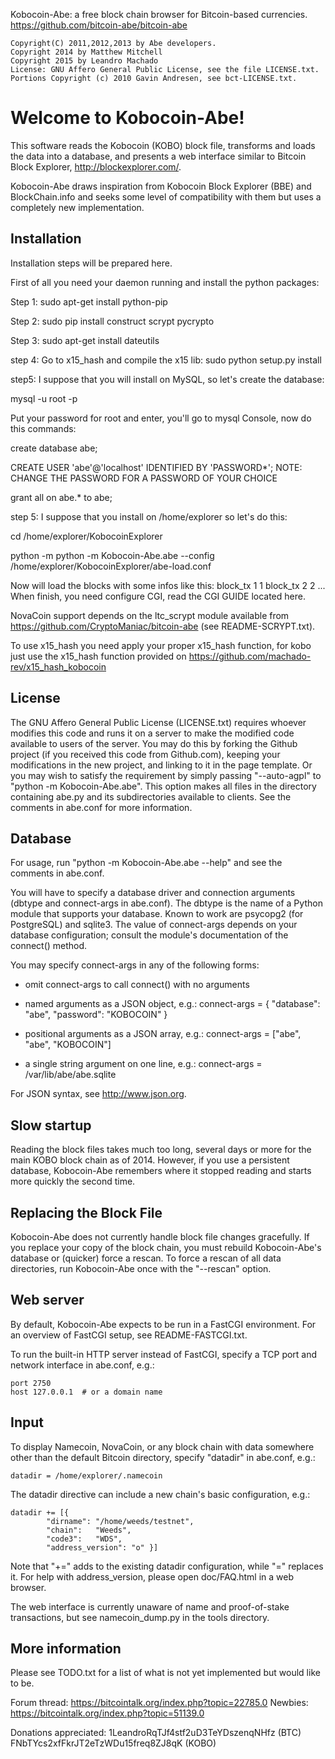 Kobocoin-Abe: a free block chain browser for Bitcoin-based currencies.
https://github.com/bitcoin-abe/bitcoin-abe

    Copyright(C) 2011,2012,2013 by Abe developers.
    Copyright 2014 by Matthew Mitchell
	Copyright 2015 by Leandro Machado
    License: GNU Affero General Public License, see the file LICENSE.txt.
    Portions Copyright (c) 2010 Gavin Andresen, see bct-LICENSE.txt.

Welcome to Kobocoin-Abe!
===============

This software reads the Kobocoin (KOBO) block file, transforms and loads the
data into a database, and presents a web interface similar to Bitcoin
Block Explorer, http://blockexplorer.com/.

Kobocoin-Abe draws inspiration from Kobocoin Block Explorer (BBE) and
BlockChain.info and seeks some level of compatibility with them but
uses a completely new implementation.

Installation
------------

Installation steps will be prepared here.

First of all you need your daemon running and install the python packages:

Step 1:
sudo apt-get install python-pip

Step 2:
sudo pip install construct scrypt pycrypto

Step 3:
sudo apt-get install dateutils

step 4:
Go to x15_hash and compile the x15 lib:
sudo python setup.py install

step5:
I suppose that you will install on MySQL, so let's create the database:

mysql -u root -p

Put your password for root and enter, you'll go to mysql Console, now do this commands:

create database abe;

CREATE USER 'abe'@'localhost' IDENTIFIED BY 'PASSWORD*';
NOTE: CHANGE THE PASSWORD FOR A PASSWORD OF YOUR CHOICE

grant all on abe.* to abe; 

step 5:
I suppose that you install on /home/explorer so let's do this:

cd /home/explorer/KobocoinExplorer

python -m python -m Kobocoin-Abe.abe --config /home/explorer/KobocoinExplorer/abe-load.conf

Now will load the blocks with some infos like this:
    block_tx 1 1
    block_tx 2 2
    ...
When finish, you need configure CGI, read the CGI GUIDE located here.


NovaCoin support depends on the ltc_scrypt module available from
https://github.com/CryptoManiac/bitcoin-abe (see README-SCRYPT.txt).

To use x15_hash you need apply your proper x15_hash function, for kobo just use
the x15_hash function provided on https://github.com/machado-rev/x15_hash_kobocoin

License
-------

The GNU Affero General Public License (LICENSE.txt) requires whoever
modifies this code and runs it on a server to make the modified code
available to users of the server.  You may do this by forking the
Github project (if you received this code from Github.com), keeping
your modifications in the new project, and linking to it in the page
template.  Or you may wish to satisfy the requirement by simply
passing "--auto-agpl" to "python -m Kobocoin-Abe.abe".  This option makes all
files in the directory containing abe.py and its subdirectories
available to clients.  See the comments in abe.conf for more
information.

Database
--------

For usage, run "python -m Kobocoin-Abe.abe --help" and see the comments in
abe.conf.

You will have to specify a database driver and connection arguments
(dbtype and connect-args in abe.conf).  The dbtype is the name of a
Python module that supports your database.  Known to work are psycopg2
(for PostgreSQL) and sqlite3.  The value of connect-args depends on
your database configuration; consult the module's documentation of the
connect() method.

You may specify connect-args in any of the following forms:

* omit connect-args to call connect() with no arguments

* named arguments as a JSON object, e.g.:
  connect-args = { "database": "abe", "password": "KOBOCOIN" }

* positional arguments as a JSON array, e.g.:
  connect-args = ["abe", "abe", "KOBOCOIN"]

* a single string argument on one line, e.g.:
  connect-args = /var/lib/abe/abe.sqlite

For JSON syntax, see http://www.json.org.

Slow startup
------------

Reading the block files takes much too long, several days or more for
the main KOBO block chain as of 2014.  However, if you use a persistent
database, Kobocoin-Abe remembers where it stopped reading and starts more
quickly the second time.

Replacing the Block File
------------------------

Kobocoin-Abe does not currently handle block file changes gracefully.  If you
replace your copy of the block chain, you must rebuild Kobocoin-Abe's database
or (quicker) force a rescan.  To force a rescan of all data
directories, run Kobocoin-Abe once with the "--rescan" option.

Web server
----------

By default, Kobocoin-Abe expects to be run in a FastCGI environment.  For an
overview of FastCGI setup, see README-FASTCGI.txt.

To run the built-in HTTP server instead of FastCGI, specify a TCP port
and network interface in abe.conf, e.g.:

    port 2750
    host 127.0.0.1  # or a domain name

Input
-----

To display Namecoin, NovaCoin, or any block chain with data somewhere
other than the default Bitcoin directory, specify "datadir" in
abe.conf, e.g.:

    datadir = /home/explorer/.namecoin

The datadir directive can include a new chain's basic configuration,
e.g.:

    datadir += [{
            "dirname": "/home/weeds/testnet",
            "chain":   "Weeds",
            "code3":   "WDS",
            "address_version": "o" }]

Note that "+=" adds to the existing datadir configuration, while "="
replaces it.  For help with address_version, please open doc/FAQ.html
in a web browser.

The web interface is currently unaware of name and proof-of-stake
transactions, but see namecoin_dump.py in the tools directory.

More information
----------------

Please see TODO.txt for a list of what is not yet implemented but
would like to be.

Forum thread: https://bitcointalk.org/index.php?topic=22785.0
Newbies: https://bitcointalk.org/index.php?topic=51139.0

Donations appreciated: 
1LeandroRqTJf4stf2uD3TeYDszenqNHfz (BTC)
FNbTYcs2xfFkrJT2eTzWDu15freq8ZJ8qK (KOBO)
